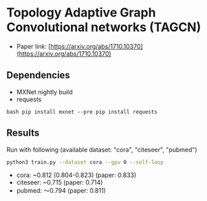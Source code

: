 Topology Adaptive Graph Convolutional networks (TAGCN)
============

- Paper link: [https://arxiv.org/abs/1710.10370](https://arxiv.org/abs/1710.10370)

Dependencies
------------
- MXNet nightly build
- requests

``bash
pip install mxnet --pre
pip install requests
``

Results
-------
Run with following (available dataset: "cora", "citeseer", "pubmed")
```bash
python3 train.py --dataset cora --gpu 0 --self-loop
```

* cora: ~0.812 (0.804-0.823) (paper: 0.833)
* citeseer: ~0.715 (paper: 0.714)
* pubmed: ～0.794 (paper: 0.811)
